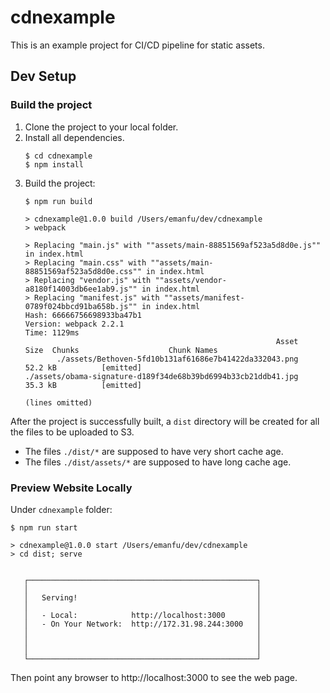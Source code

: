 # cdnexample

This is an example project for CI/CD pipeline for static assets.

## Dev Setup

### Build the project
1. Clone the project to your local folder.
2. Install all dependencies.
    ```
    $ cd cdnexample
    $ npm install
    ```
3. Build the project:
    ```
    $ npm run build

    > cdnexample@1.0.0 build /Users/emanfu/dev/cdnexample
    > webpack

    > Replacing "main.js" with ""assets/main-88851569af523a5d8d0e.js"" in index.html
    > Replacing "main.css" with ""assets/main-88851569af523a5d8d0e.css"" in index.html
    > Replacing "vendor.js" with ""assets/vendor-a8180f14003db6ee1ab9.js"" in index.html
    > Replacing "manifest.js" with ""assets/manifest-0789f024bbcd91ba658b.js"" in index.html
    Hash: 66666756698933ba47b1
    Version: webpack 2.2.1
    Time: 1129ms
                                                            Asset       Size  Chunks                    Chunk Names
           ./assets/Bethoven-5fd10b131af61686e7b41422da332043.png    52.2 kB          [emitted]
    ./assets/obama-signature-d189f34de68b39bd6994b33cb21ddb41.jpg    35.3 kB          [emitted]

    (lines omitted)

    ```

After the project is successfully built, a `dist` directory will be created for all the files to be uploaded to S3.

* The files `./dist/*` are supposed to have very short cache age.
* The files `./dist/assets/*` are supposed to have long cache age.


### Preview Website Locally
Under `cdnexample` folder:
```
$ npm run start

> cdnexample@1.0.0 start /Users/emanfu/dev/cdnexample
> cd dist; serve


   ┌───────────────────────────────────────────────────┐
   │                                                   │
   │   Serving!                                        │
   │                                                   │
   │   - Local:            http://localhost:3000       │
   │   - On Your Network:  http://172.31.98.244:3000   │
   │                                                   │
   │                                                   │
   │                                                   │
   └───────────────────────────────────────────────────┘

```

Then point any browser to http://localhost:3000 to see the web page.

